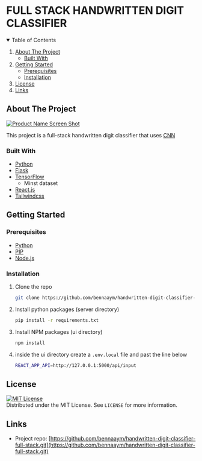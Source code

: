# FULL STACK HANDWRITTEN DIGIT CLASSIFIER

<!-- TABLE OF CONTENTS -->
<details open="open">
  <summary>Table of Contents</summary>
  <ol>
    <li>
      <a href="#about-the-project">About The Project</a>
      <ul>
        <li><a href="#built-with">Built With</a></li>
      </ul>
    </li>
    <li>
      <a href="#getting-started">Getting Started</a>
      <ul>
        <li><a href="#prerequisites">Prerequisites</a></li>
        <li><a href="#installation">Installation</a></li>
      </ul>
    </li>
    <li><a href="#license">License</a></li>
    <li><a href="#links">Links</a></li>
  </ol>
</details>



<!-- ABOUT THE PROJECT -->
## About The Project

[![Product Name Screen Shot][product-screenshot]](https://github.com/bennaaym/handwritten-digit-classifier-full-stack.git)

This project is a full-stack handwritten digit classifier that uses [CNN](https://www.tensorflow.org/tutorials/images/cnn) 
### Built With

* [Python](https://www.python.org/)
* [Flask](https://flask.palletsprojects.com/en/2.0.x/)
* [TensorFlow](https://www.tensorflow.org/)
    * Minst dataset
* [React.js](https://reactjs.org)
* [Tailwindcss](https://tailwindcss.com/)


<!-- GETTING STARTED -->
## Getting Started

### Prerequisites
* [Python](https://www.python.org/)
* [PIP](https://pypi.org/project/pip/)
* [Node.js](https://nodejs.org)

### Installation

1. Clone the repo
   ```sh
   git clone https://github.com/bennaaym/handwritten-digit-classifier-full-stack.git
   ```
2. Install python packages  (server directory)
   ```sh
   pip install -r requirements.txt
   ```
3. Install NPM packages (ui directory)
   ```sh
   npm install
   ```
   
3. inside the ui directory create a `.env.local` file  and past the line below
   ```sh
   REACT_APP_API=http://127.0.0.1:5000/api/input
   
   ```


<!-- LICENSE -->
## License
[![MIT License][license-shield]][license-url]<br>
Distributed under the MIT License. See `LICENSE` for more information.



<!-- CONTACT -->
## Links

* Project repo: [https://github.com/bennaaym/handwritten-digit-classifier-full-stack.git](https://github.com/bennaaym/handwritten-digit-classifier-full-stack.git)




<!-- MARKDOWN LINKS & IMAGES -->
<!-- https://www.markdownguide.org/basic-syntax/#reference-style-links -->
[license-shield]: https://img.shields.io/github/license/othneildrew/Best-README-Template.svg?style=for-the-badge
[license-url]: https://github.com/bennaaym/handwritten-digit-classifier-full-stack/blob/main/LICENSE
[product-screenshot]: https://i.ibb.co/8NFS6Yt/screely-1626521338350.png
